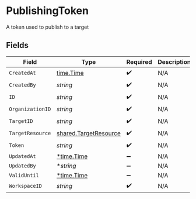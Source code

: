# PublishingToken

A token used to publish to a target


## Fields

| Field                                                                 | Type                                                                  | Required                                                              | Description                                                           |
| --------------------------------------------------------------------- | --------------------------------------------------------------------- | --------------------------------------------------------------------- | --------------------------------------------------------------------- |
| `CreatedAt`                                                           | [time.Time](https://pkg.go.dev/time#Time)                             | :heavy_check_mark:                                                    | N/A                                                                   |
| `CreatedBy`                                                           | *string*                                                              | :heavy_check_mark:                                                    | N/A                                                                   |
| `ID`                                                                  | *string*                                                              | :heavy_check_mark:                                                    | N/A                                                                   |
| `OrganizationID`                                                      | *string*                                                              | :heavy_check_mark:                                                    | N/A                                                                   |
| `TargetID`                                                            | *string*                                                              | :heavy_check_mark:                                                    | N/A                                                                   |
| `TargetResource`                                                      | [shared.TargetResource](../../../pkg/models/shared/targetresource.md) | :heavy_check_mark:                                                    | N/A                                                                   |
| `Token`                                                               | *string*                                                              | :heavy_check_mark:                                                    | N/A                                                                   |
| `UpdatedAt`                                                           | [*time.Time](https://pkg.go.dev/time#Time)                            | :heavy_minus_sign:                                                    | N/A                                                                   |
| `UpdatedBy`                                                           | **string*                                                             | :heavy_minus_sign:                                                    | N/A                                                                   |
| `ValidUntil`                                                          | [*time.Time](https://pkg.go.dev/time#Time)                            | :heavy_minus_sign:                                                    | N/A                                                                   |
| `WorkspaceID`                                                         | *string*                                                              | :heavy_check_mark:                                                    | N/A                                                                   |